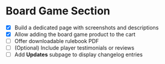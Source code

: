 # Board Game Section

- [x] Build a dedicated page with screenshots and descriptions
- [x] Allow adding the board game product to the cart
- [ ] Offer downloadable rulebook PDF
- [ ] (Optional) Include player testimonials or reviews
- [ ] Add **Updates** subpage to display changelog entries
